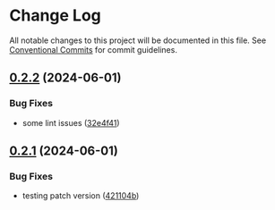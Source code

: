 # Change Log

All notable changes to this project will be documented in this file.
See [Conventional Commits](https://conventionalcommits.org) for commit guidelines.

## [0.2.2](https://github.com/ghiscoding/lernalite-basic-boiler/compare/@lernalite-basic/foo@0.2.1...@lernalite-basic/foo@0.2.2) (2024-06-01)

### Bug Fixes

* some lint issues ([32e4f41](https://github.com/ghiscoding/lernalite-basic-boiler/commit/32e4f4131e5bbdf73c3dbc13f7efbc4f0ff9f9e8))

## [0.2.1](https://github.com/ghiscoding/lernalite-basic-boiler/compare/@lernalite-basic/foo@0.1.0...@lernalite-basic/foo@0.2.1) (2024-06-01)

### Bug Fixes

* testing patch version ([421104b](https://github.com/ghiscoding/lernalite-basic-boiler/commit/421104b2337f6e4c1110590feaf17d9f75163930))
